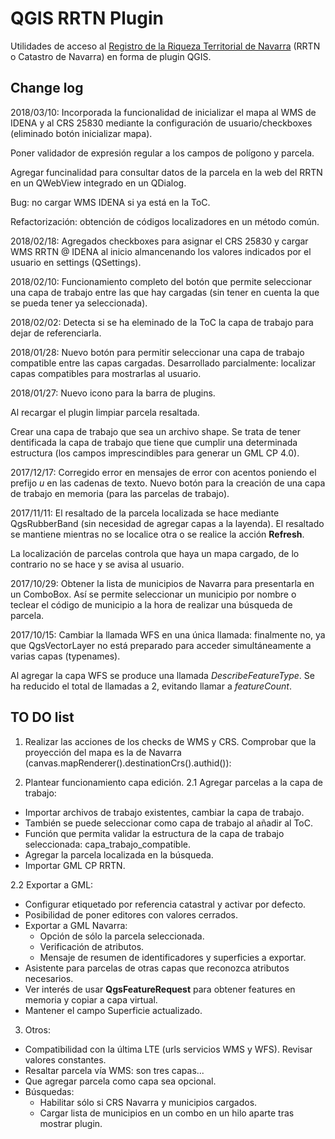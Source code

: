 # QGIS RRTN Plugin
Utilidades de acceso al [Registro de la Riqueza Territorial de Navarra](https://catastro.navarra.es) (RRTN o Catastro de Navarra) en forma de plugin QGIS.

## Change log
2018/03/10:
Incorporada la funcionalidad de inicializar el mapa al WMS de IDENA y al CRS 25830 mediante la configuración de usuario/checkboxes (eliminado botón inicializar mapa).

Poner validador de expresión regular a los campos de polígono y parcela.

Agregar funcinalidad para consultar datos de la parcela en la web del RRTN en un QWebView integrado en un QDialog.

Bug: no cargar WMS IDENA si ya está en la ToC.

Refactorización: obtención de códigos localizadores en un método común.

2018/02/18:
Agregados checkboxes para asignar el CRS 25830 y cargar WMS RRTN @ IDENA al inicio almancenando los valores indicados por el usuario en settings (QSettings).

2018/02/10:
Funcionamiento completo del botón que permite seleccionar una capa de trabajo entre las que hay cargadas (sin tener en cuenta la que se pueda tener ya seleccionada).

2018/02/02:
Detecta si se ha eleminado de la ToC la capa de trabajo para dejar de referenciarla.

2018/01/28: 
Nuevo botón para permitir seleccionar una capa de trabajo compatible entre las capas cargadas. Desarrollado parcialmente: localizar capas compatibles para mostrarlas al usuario.

2018/01/27: 
Nuevo icono para la barra de plugins.

Al recargar el plugin limpiar parcela resaltada.

Crear una capa de trabajo que sea un archivo shape. Se trata de tener  dentificada la capa de trabajo que tiene que cumplir una determinada estructura (los campos imprescindibles para generar un GML CP 4.0).

2017/12/17:
Corregido error en mensajes de error con acentos poniendo el prefijo _u_ en las cadenas de texto. Nuevo botón para la creación de una capa de trabajo en memoria (para las parcelas de trabajo).

2017/11/11:
El resaltado de la parcela localizada se hace mediante QgsRubberBand (sin necesidad de agregar capas a la layenda). El resaltado se mantiene mientras no se localice otra o se realice la acción **Refresh**.

La localización de parcelas controla que haya un mapa cargado, de lo contrario no se hace y se avisa al usuario.

2017/10/29: 
Obtener la lista de municipios de Navarra para presentarla en un ComboBox. Así se permite seleccionar un municipio por nombre o teclear el código de municipio a la hora de realizar una búsqueda de parcela.

2017/10/15: 
Cambiar la llamada WFS en una única llamada: finalmente no, ya que QgsVectorLayer no está preparado para acceder simultáneamente a varias capas (typenames).

Al agregar la capa WFS se produce una llamada _DescribeFeatureType_.
Se ha reducido el total de llamadas a 2, evitando llamar a _featureCount_.

## TO DO list
1. Realizar las acciones de los checks de WMS y CRS.
Comprobar que la proyección del mapa es la de Navarra (canvas.mapRenderer().destinationCrs().authid()):

2. Plantear funcionamiento capa edición.
2.1 Agregar parcelas a la capa de trabajo:
- Importar archivos de trabajo existentes, cambiar la capa de trabajo.
- También se puede seleccionar como capa de trabajo al añadir al ToC.
- Función que permita validar la estructura de la capa de trabajo seleccionada: capa_trabajo_compatible.
- Agregar la parcela localizada en la búsqueda.
- Importar GML CP RRTN.

2.2 Exportar a GML:
- Configurar etiquetado por referencia catastral y activar por defecto.
- Posibilidad de poner editores con valores cerrados.
- Exportar a GML Navarra: 
    - Opción de sólo la parcela seleccionada.
    - Verificación de atributos.
    - Mensaje de resumen de identificadores y superficies a exportar.
- Asistente para parcelas de otras capas que reconozca atributos necesarios.
- Ver interés de usar **QgsFeatureRequest** para obtener features en memoria y copiar a capa virtual.
- Mantener el campo Superficie actualizado.

3. Otros:
- Compatibilidad con la última LTE (urls servicios WMS y WFS). Revisar valores constantes.
- Resaltar parcela vía WMS: son tres capas...
- Que agregar parcela como capa sea opcional.
- Búsquedas:
    - Habilitar sólo si CRS Navarra y municipios cargados.
    - Cargar lista de municipios en un combo en un hilo aparte tras mostrar plugin.
